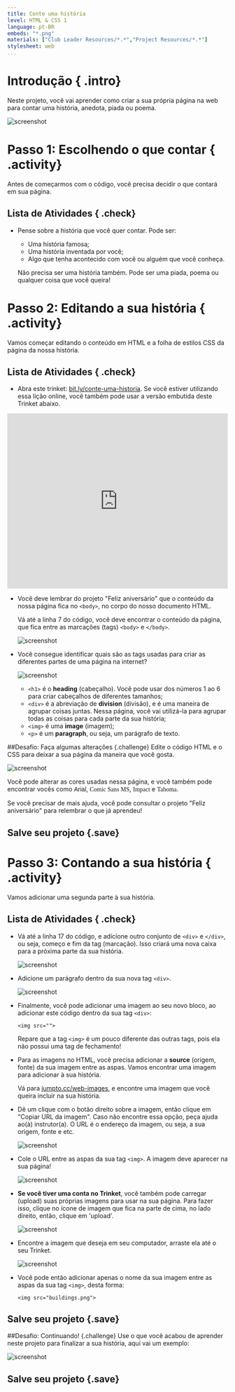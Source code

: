 ```yaml
---
title: Conte uma história
level: HTML & CSS 1
language: pt-BR
embeds: "*.png"
materials: ["Club Leader Resources/*.*","Project Resources/*.*"]
stylesheet: web
...
```


# Introdução { .intro}

Neste projeto, você vai aprender como criar a sua própria página na web para contar uma história, anedota, piada ou poema. 

![screenshot](story-final.png)

# Passo 1: Escolhendo o que contar { .activity}

Antes de começarmos com o código, você precisa decidir o que contará em sua página.

## Lista de Atividades { .check}

+ Pense sobre a história que você quer contar. Pode ser:
	+ Uma história famosa;
	+ Uma história inventada por você;
	+ Algo que tenha acontecido com você ou alguém que você conheça.

	Não precisa ser uma história também. Pode ser uma piada, poema ou qualquer coisa que você queira! 

# Passo 2: Editando a sua história { .activity}

Vamos começar editando o conteúdo em HTML e a folha de estilos CSS da página da nossa história.

## Lista de Atividades { .check}

+ Abra este trinket: <a href="http://bit.ly/conte-uma-historia" target="_blank">bit.ly/conte-uma-historia</a>. Se você estiver utilizando essa lição online, você também pode usar a versão embutida deste Trinket abaixo. 

<div class="trinket">
	<iframe src="https://trinket.io/embed/html/1ddbf3802e" width="100%" height="400" frameborder="0" marginwidth="0" marginheight="0" allowfullscreen>
	</iframe>
</div>

+ Você deve lembrar do projeto "Feliz aniversário" que o conteúdo da nossa página fica no `<body>`, no corpo do nosso documento HTML. 

	Vá até a linha 7 do código, você deve encontrar o conteúdo da página, que fica entre as marcações (tags) `<body>` e `</body>`.

	![screenshot](story-html.png)

+ Você consegue identificar quais são as tags usadas para criar as diferentes partes de uma página na internet?

	![screenshot](story-elements.png)

	+ `<h1>` é o __heading__ (cabeçalho). Você pode usar dos números 1 ao 6 para criar cabeçalhos de diferentes tamanhos; 
	+ `<div>` é a abreviação de __division__ (divisão), e é uma maneira de agrupar coisas juntas. Nessa página, você vai utilizá-la para agrupar todas as coisas para cada parte da sua história;
	+ `<img>` é uma __image__ (imagem);
	+ `<p>` é um __paragraph__, ou seja, um parágrafo de texto.

##Desafio: Faça algumas alterações {.challenge}
Edite o código HTML e o CSS para deixar a sua página da maneira que você gosta.

![screenshot](story-changes.png)

Você pode alterar as cores usadas nessa página, e você também pode encontrar vocês como <span style="font-family: Arial;">Arial</span>, <span style="font-family: Comic Sans MS;">Comic Sans MS</span>, <span style="font-family: Impact;">Impact</span> e <span style="font-family: Tahoma;">Tahoma</span>.

Se você precisar de mais ajuda, você pode consultar o projeto "Feliz aniversário" para relembrar o que já aprendeu! 

## Salve seu projeto {.save}

# Passo 3: Contando a sua história { .activity}

Vamos adicionar uma segunda parte à sua história. 

## Lista de Atividades { .check}

+ Vá até a linha 17 do código, e adicione outro conjunto de `<div>` e `</div>`, ou seja, começo e fim da tag (marcação). Isso criará uma nova caixa para a próxima parte da sua história. 

	![screenshot](story-div.png)

+ Adicione um parágrafo dentro da sua nova tag `<div>`.

	![screenshot](story-paragraph.png)

+ Finalmente, você pode adicionar uma imagem ao seu novo bloco, ao adicionar este código dentro da sua tag `<div>`:

	```
	<img src="">
	```

	Repare que a tag `<img>` é um pouco diferente das outras tags, pois ela não possui uma tag de fechamento! 

+ Para as imagens no HTML, você precisa adicionar a __source__ (origem, fonte) da sua imagem entre as aspas. Vamos encontrar uma imagem para adicionar à sua história.

	Vá para <a href="http://jumpto.cc/web-images" target="_blank">jumpto.cc/web-images</a>, e encontre uma imagem que você queira incluir na sua história. 

+ Dê um clique com o botão direito sobre a imagem, então clique em "Copiar URL da imagem". Caso não encontre essa opção, peça ajuda ao(à) instrutor(a). O URL é o endereço da imagem, ou seja, a sua origem, fonte e etc.

	![screenshot](story-url.png)

+ Cole o URL entre as aspas da sua tag `<img>`. A imagem deve aparecer na sua página!

	![screenshot](story-image.png)

+ __Se você tiver uma conta no Trinket__, você também pode carregar (upload) suas próprias imagens para usar na sua página. Para fazer isso, clique no ícone de imagem que fica na parte de cima, no lado direito, então, clique em 'upload'.

	![screenshot](story-upload.png)

+ Encontre a imagem que deseja em seu computador, arraste ela até o seu Trinket.

	![screenshot](story-drag.png)

+ Você pode então adicionar apenas o nome da sua imagem entre as aspas da sua tag `<img>`, desta forma:

	```
	<img src="buildings.png">
	```

## Salve seu projeto {.save}

##Desafio: Continuando! {.challenge}
Use o que você acabou de aprender neste projeto para finalizar a sua história, aqui vai um exemplo: 

![screenshot](story-final.png)

## Salve seu projeto {.save}